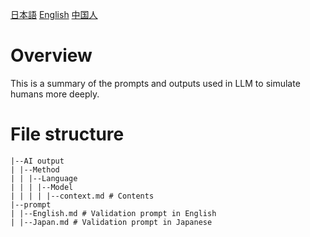 [日本語](https://github.com/Yukkurisiteikitai/Roleplay-human/blob/main/docs/README-JP.md)
[English](https://github.com/Yukkurisiteikitai/Roleplay-human/blob/main/docs/README-EN.md)
[中国人](https://github.com/Yukkurisiteikitai/Roleplay-human/blob/main/docs/README-zh-CHN.md)

# Overview
This is a summary of the prompts and outputs used in LLM to simulate humans more deeply.

# File structure
```
|--AI output
| |--Method
| | |--Language
| | | |--Model
| | | | |--context.md # Contents
|--prompt
| |--English.md # Validation prompt in English
| |--Japan.md # Validation prompt in Japanese